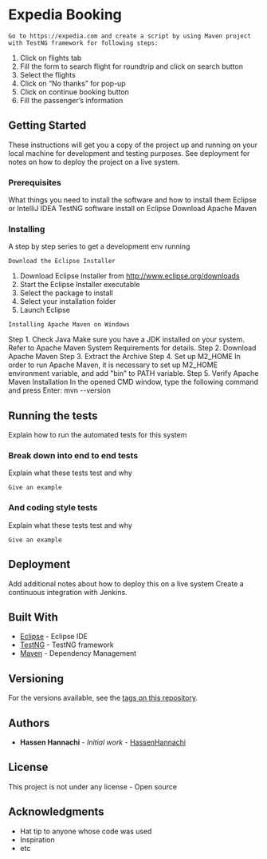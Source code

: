 # Expedia Booking
```
Go to https://expedia.com and create a script by using Maven project with TestNG framework for following steps:

```
1. Click on flights tab
2. Fill the form to search flight for roundtrip and click on search button
2. Select the flights
4. Click on “No thanks” for pop-up
5. Click on continue booking button
6. Fill the passenger’s information

## Getting Started

These instructions will get you a copy of the project up and running on your local machine for development and testing purposes. See deployment for notes on how to deploy the project on a live system.

### Prerequisites

What things you need to install the software and how to install them
Eclipse or IntelliJ IDEA
TestNG software install on Eclipse
Download Apache Maven

### Installing

A step by step series to get a development env running 

```
Download the Eclipse Installer
```
1. Download Eclipse Installer from http://www.eclipse.org/downloads
2. Start the Eclipse Installer executable
3. Select the package to install
4. Select your installation folder
5. Launch Eclipse

```
Installing Apache Maven on Windows
```
Step 1. Check Java
Make sure you have a JDK installed on your system. Refer to Apache Maven System Requirements for details.
Step 2. Download Apache Maven
Step 3. Extract the Archive
Step 4. Set up M2_HOME
In order to run Apache Maven, it is necessary to set up M2_HOME environment variable, and add "bin" to PATH variable.
Step 5. Verify Apache Maven Installation
In the opened CMD window, type the following command and press Enter: mvn --version

## Running the tests

Explain how to run the automated tests for this system

### Break down into end to end tests

Explain what these tests test and why

```
Give an example
```

### And coding style tests

Explain what these tests test and why

```
Give an example
```

## Deployment

Add additional notes about how to deploy this on a live system
Create a continuous integration with Jenkins.

## Built With

* [Eclipse](https://www.eclipse.org/) - Eclipse IDE
* [TestNG](https://testng.org/doc/) - TestNG framework
* [Maven](https://maven.apache.org/) - Dependency Management

## Versioning

For the versions available, see the [tags on this repository](https://github.com/your/project/tags). 

## Authors

* **Hassen Hannachi** - *Initial work* - [HassenHannachi](https://github.com/HannachiHassen)

## License

This project is not under any license - Open source 

## Acknowledgments

* Hat tip to anyone whose code was used
* Inspiration
* etc

